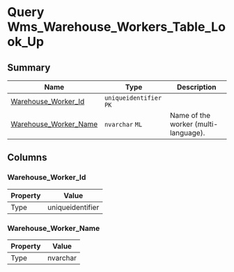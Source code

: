 # Query Wms_Warehouse_Workers_Table_Look_Up


## Summary

| Name | Type | Description |
| - | - | --- |
|[Warehouse_Worker_Id](#warehouse_worker_id)|`uniqueidentifier` `PK`||
|[Warehouse_Worker_Name](#warehouse_worker_name)|`nvarchar` `ML`|Name of the worker (multi-language).|

## Columns

### Warehouse_Worker_Id

| Property | Value |
| - | - |
|Type|uniqueidentifier|

### Warehouse_Worker_Name

| Property | Value |
| - | - |
|Type|nvarchar|


